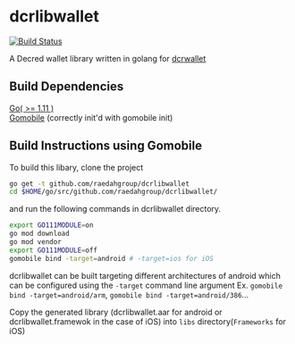 # dcrlibwallet

[![Build Status](https://travis-ci.org/raedahgroup/dcrlibwallet.svg?branch=master)](https://travis-ci.org/raedahgroup/dcrlibwallet)

A Decred wallet library written in golang for [dcrwallet](https://github.com/decred/dcrwallet)

## Build Dependencies

[Go( >= 1.11 )](http://golang.org/doc/install)  
[Gomobile](https://github.com/golang/go/wiki/Mobile#tools) (correctly init'd with gomobile init)  

## Build Instructions using Gomobile

To build this libary, clone the project 

```bash
go get -t github.com/raedahgroup/dcrlibwallet
cd $HOME/go/src/github.com/raedahgroup/dcrlibwallet/
```
and run the following commands in dcrlibwallet directory.

```bash
export GO111MODULE=on
go mod download
go mod vendor
export GO111MODULE=off
gomobile bind -target=android # -target=ios for iOS
```

dcrlibwallet can be built targeting different architectures of android which can be configured using the `-target` command line argument Ex. `gomobile bind -target=android/arm`, `gomobile bind -target=android/386`...

Copy the generated library (dcrlibwallet.aar for android or dcrlibwallet.framewok in the case of iOS) into `libs` directory(`Frameworks` for iOS)

